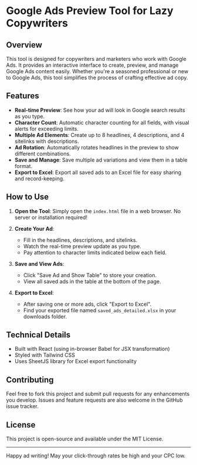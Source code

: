 # Google Ads Preview Tool for Lazy Copywriters

## Overview

This tool is designed for copywriters and marketers who work with Google Ads. It provides an interactive interface to create, preview, and manage Google Ads content easily. Whether you're a seasoned professional or new to Google Ads, this tool simplifies the process of crafting effective ad copy.

## Features

- **Real-time Preview**: See how your ad will look in Google search results as you type.
- **Character Count**: Automatic character counting for all fields, with visual alerts for exceeding limits.
- **Multiple Ad Elements**: Create up to 8 headlines, 4 descriptions, and 4 sitelinks with descriptions.
- **Ad Rotation**: Automatically rotates headlines in the preview to show different combinations.
- **Save and Manage**: Save multiple ad variations and view them in a table format.
- **Export to Excel**: Export all saved ads to an Excel file for easy sharing and record-keeping.

## How to Use

1. **Open the Tool**: Simply open the `index.html` file in a web browser. No server or installation required!

2. **Create Your Ad**:
   - Fill in the headlines, descriptions, and sitelinks.
   - Watch the real-time preview update as you type.
   - Pay attention to character limits indicated below each field.

3. **Save and View Ads**:
   - Click "Save Ad and Show Table" to store your creation.
   - View all saved ads in the table at the bottom of the page.

4. **Export to Excel**:
   - After saving one or more ads, click "Export to Excel".
   - Find your exported file named `saved_ads_detailed.xlsx` in your downloads folder.

## Technical Details

- Built with React (using in-browser Babel for JSX transformation)
- Styled with Tailwind CSS
- Uses SheetJS library for Excel export functionality

## Contributing

Feel free to fork this project and submit pull requests for any enhancements you develop. Issues and feature requests are also welcome in the GitHub issue tracker.

## License

This project is open-source and available under the MIT License.

---

Happy ad writing! May your click-through rates be high and your CPC low.
